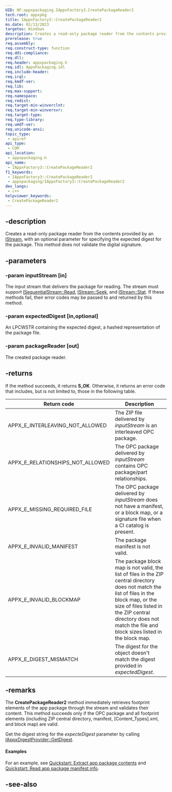 ```yaml
---
UID: NF:appxpackaging.IAppxFactory3.CreatePackageReader2
tech.root: appxpkg
title: IAppxFactory3::CreatePackageReader2
ms.date: 02/13/2023
targetos: Windows
description: Creates a read-only package reader from the contents provided by an IStream, with an optional parameter for specifying the expected digest for the package.
prerelease: true
req.assembly: 
req.construct-type: function
req.ddi-compliance: 
req.dll: 
req.header: appxpackaging.h
req.idl: AppxPackaging.idl
req.include-header: 
req.irql: 
req.kmdf-ver: 
req.lib: 
req.max-support: 
req.namespace: 
req.redist: 
req.target-min-winverclnt: 
req.target-min-winversvr: 
req.target-type: 
req.type-library: 
req.umdf-ver: 
req.unicode-ansi: 
topic_type:
 - apiref
api_type:
 - COM
api_location:
 - appxpackaging.h
api_name:
 - IAppxFactory3::CreatePackageReader2
f1_keywords:
 - IAppxFactory3::CreatePackageReader2
 - appxpackaging/IAppxFactory3::CreatePackageReader2
dev_langs:
 - c++
helpviewer_keywords:
 - CreatePackageReader2
---
```


## -description

Creates a read-only package reader from the contents provided by an [IStream](../objidl/nn-objidl-istream.md), with an optional parameter for specifying the expected digest for the package. This method does not validate the digital signature.

## -parameters

### -param inputStream [in]

The input stream that delivers the package for reading. The stream must support [ISequentialStream::Read](../objidl/nf-objidl-isequentialstream-read.md), [IStream::Seek](../objidl/nf-objidl-istream-seek.md), and [IStream::Stat](/objidl/nf-objidl-istream-stat.md). If these methods fail, their error codes may be passed to and returned by this method.

### -param expectedDigest [in,optional]

An LPCWSTR containing the expected digest, a hashed representation of the package file.

### -param packageReader [out]

The created package reader.

## -returns

If the method succeeds, it returns <b>S_OK</b>. Otherwise, it returns an error code that includes, but is not limited to, those in the following table. 

| Return code | Description |
|-------------|-------------|
| APPX_E_INTERLEAVING_NOT_ALLOWED | The ZIP file delivered by *inputStream* is an interleaved OPC package.
| APPX_E_RELATIONSHIPS_NOT_ALLOWED | The OPC package delivered by <i>inputStream</i> contains OPC package/part relationships. |
| APPX_E_MISSING_REQUIRED_FILE | The OPC package delivered by <i>inputStream</i> does not have a manifest, or a block map, or a signature file when a CI catalog is present. |
| APPX_E_INVALID_MANIFEST | The package manifest is not valid. |
| APPX_E_INVALID_BLOCKMAP | The package block map is not valid, the list of files in the ZIP central directory does not match the list of files in the block map, or the size of files listed in the ZIP central directory does not match the file and block sizes listed in the block map. |
| APPX_E_DIGEST_MISMATCH | The digest for the object doesn't match the digest provided in *expectedDigest*. |

## -remarks

The  **CreatePackageReader2** method immediately retrieves footprint elements of the app package through the stream and validates their content.  This method succeeds only if the OPC package and all footprint elements (including ZIP central directory, manifest, [Content_Types].xml, and block map) are valid.  

Get the digest string for the *expecteDigest* parameter by calling [IAppxDigestProvider::GetDigest](nf-appxpackaging-iappxdigestprovider-getdigest.md).

#### Examples

For an example, see [Quickstart: Extract app package contents](/windows/desktop/appxpkg/how-to-extract-content-from-a-package)</a> and [Quickstart: Read app package manifest info](/windows/desktop/appxpkg/how-to-query-package-identity-information).

## -see-also

